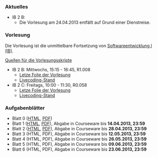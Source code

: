 ### Aktuelles

-   IB 2 B:
    -   Die Vorlesung am 24.04.2013 entfällt auf Grund einer Dienstreise.

### Vorlesung

Die Vorlesung ist die unmittelbare Fortsetzung von [Softwareentwicklung I (IB)](/lectures/seiib).

[Quellen für die Vorlesungsskripte](https://github.com/obcode/seiiib)

-   IB 2 B: Mittwochs, 15:15 - 16:45, R1.008
    -   [Letze Folie der Vorlesung](/docs/lectures/seiiib/html/lastslideB.html)
    -   [Livecoding-Stand](https://www.dropbox.com/sh/da7fqnj0j2yq111/8S5QvEjw9o)
-   IB 2 C: Freitags, 10:00 - 11:30, R0.058
    -   [Letze Folie der Vorlesung](/docs/lectures/seiiib/html/lastslideC.html)
    -   [Livecoding-Stand](https://www.dropbox.com/sh/gt22ekpdbzxjzgj/2Jth_JdxNa)

### Aufgabenblätter

-   Blatt 0
    ([HTML](/docs/lectures/seiiib/html/Blatt0.html),
    [PDF](/docs/lectures/seiiib/pdf/Blatt0.pdf))
-   Blatt 1
    ([HTML](/docs/lectures/seiiib/html/Blatt1.html),
    [PDF](/docs/lectures/seiiib/pdf/Blatt1.pdf)),
    Abgabe in Courseware bis **14.04.2013, 23:59**
-   Blatt 2
    ([HTML](/docs/lectures/seiiib/html/Blatt2.html),
    [PDF](/docs/lectures/seiiib/pdf/Blatt2.pdf)),
    Abgabe in Courseware bis **28.04.2013, 23:59**
-   Blatt 3
    (HTML,
    PDF),
    Abgabe in Courseware bis **12.05.2013, 23:59**
-   Blatt 4
    (HTML,
    PDF),
    Abgabe in Courseware bis **26.05.2013, 23:59**
-   Blatt 5
    (HTML,
    PDF),
    Abgabe in Courseware bis **09.06.2013, 23:59**
-   Blatt 6
    (HTML,
    PDF),
    Abgabe in Courseware bis **23.06.2013, 23:59**
